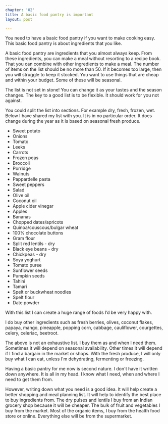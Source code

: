 ```yaml
---
chapter: '02'
title: A basic food pantry is important
layout: post

---
```

You need to have a basic food pantry if you want to make cooking easy. This basic food pantry is about ingredients that you like.

A basic food pantry are ingredients that you almost always keep. From these ingredients, you can make a meal without resorting to a recipe book. That you can combine with other ingredients to make a meal. The number of items on the list should be no more than 50. If it becomes too large, then you will struggle to keep it stocked. You want to use things that are cheap and within your budget. Some of these will be seasonal.

The list is not set in stone! You can change it as your tastes and the season changes. The key to a good list is to be flexible. It should work for you not against.

You could split the list into sections. For example dry, fresh, frozen, wet. Below I have shared my list with you. It is in no particular order. It does change during the year as it is based on seasonal fresh produce.

* Sweet potato
* Onions
* Tomato
* Leeks
* Carrots
* Frozen peas
* Broccoli
* Porridge
* Walnuts
* Pappardelle pasta
* Sweet peppers
* Salad
* Olive oil
* Coconut oil
* Apple cider vinegar
* Apples
* Bananas
* Chopped dates/apricots
* Quinoa/couscous/bulgar wheat
* 100% chocolate buttons
* Gram flour
* Split red lentils - dry
* Black eye beans - dry
* Chickpeas - dry
* Soya yoghurt
* Tomato puree
* Sunflower seeds
* Pumpkin seeds
* Tahini
* Tamari
* Spelt or buckwheat noodles
* Spelt flour
* Date powder

With this list I can create a huge range of foods I’d be very happy with.

I do buy other ingredients such as fresh berries, olives, coconut flakes, papaya, mango, pineapple, popping corn, cabbage, cauliflower, courgettes, celery, celeriac, beetroot.

The above is not an exhaustive list. I buy them as and when I need them. Sometimes it will depend on seasonal availability. Other times it will depend if I find a bargain in the market or shops. With the fresh produce, I will only buy what I can eat, unless I'm dehydrating, fermenting or freezing.

Having a basic pantry for me now is second nature. I don't have it written down anywhere. It is all in my head. I know what I need, when and where I need to get them from.

However, writing down what you need is a good idea. It will help create a better shopping and meal planning list. It will help to identify the best place to buy ingredients from. The dry pulses and lentils I buy from an Indian grocery shop because it will be cheaper. The bulk of fruit and vegetables I buy from the market. Most of the organic items, I buy from the health food store or online. Everything else will be from the supermarket.